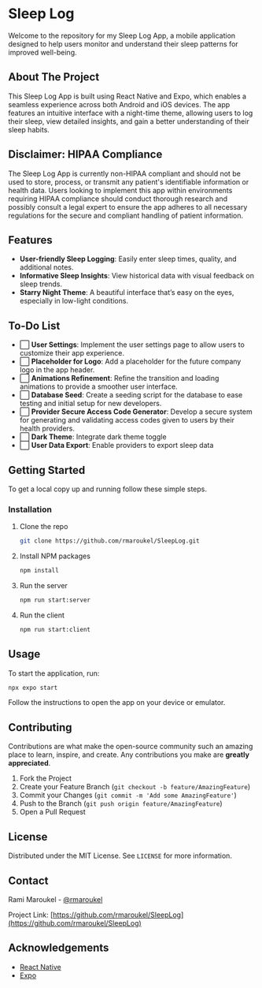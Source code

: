 
# Sleep Log

Welcome to the repository for my Sleep Log App, a mobile application designed to help users monitor and understand their sleep patterns for improved well-being.

## About The Project

This Sleep Log App is built using React Native and Expo, which enables a seamless experience across both Android and iOS devices. The app features an intuitive interface with a night-time theme, allowing users to log their sleep, view detailed insights, and gain a better understanding of their sleep habits.

## Disclaimer: HIPAA Compliance

The Sleep Log App is currently non-HIPAA compliant and should not be used to store, process, or transmit any patient's identifiable information or health data. Users looking to implement this app within environments requiring HIPAA compliance should conduct thorough research and possibly consult a legal expert to ensure the app adheres to all necessary regulations for the secure and compliant handling of patient information.

## Features

- **User-friendly Sleep Logging**: Easily enter sleep times, quality, and additional notes.
- **Informative Sleep Insights**: View historical data with visual feedback on sleep trends.
- **Starry Night Theme**: A beautiful interface that’s easy on the eyes, especially in low-light conditions.


## To-Do List

- ⬜ **User Settings**: Implement the user settings page to allow users to customize their app experience.
- ⬜ **Placeholder for Logo**: Add a placeholder for the future company logo in the app header.
- ⬜ **Animations Refinement**: Refine the transition and loading animations to provide a smoother user interface.
- ⬜ **Database Seed**: Create a seeding script for the database to ease testing and initial setup for new developers.
- ⬜ **Provider Secure Access Code Generator**: Develop a secure system for generating and validating access codes given to users by their health providers.
- ⬜ **Dark Theme**: Integrate dark theme toggle
- ⬜ **User Data Export**: Enable providers to export sleep data



## Getting Started

To get a local copy up and running follow these simple steps.

### Installation

1. Clone the repo
   ```sh
   git clone https://github.com/rmaroukel/SleepLog.git
   ```
2. Install NPM packages
   ```sh
   npm install
   ```
3. Run the server
   ```sh
   npm run start:server
   ```
4. Run the client
   ```sh
   npm run start:client
   ```

## Usage

To start the application, run:

```sh
npx expo start
```

Follow the instructions to open the app on your device or emulator.

## Contributing

Contributions are what make the open-source community such an amazing place to learn, inspire, and create. Any contributions you make are **greatly appreciated**.

1. Fork the Project
2. Create your Feature Branch (`git checkout -b feature/AmazingFeature`)
3. Commit your Changes (`git commit -m 'Add some AmazingFeature'`)
4. Push to the Branch (`git push origin feature/AmazingFeature`)
5. Open a Pull Request

## License

Distributed under the MIT License. See `LICENSE` for more information.

## Contact

Rami Maroukel - [@rmaroukel](https://www.linkedin.com/in/rmaroukel/)

Project Link: [https://github.com/rmaroukel/SleepLog](https://github.com/rmaroukel/SleepLog)

## Acknowledgements

- [React Native](https://reactnative.dev/)
- [Expo](https://expo.io/)
